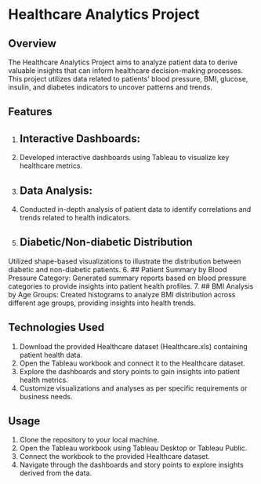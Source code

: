 # Healthcare Analytics Project

## Overview
The Healthcare Analytics Project aims to analyze patient data to derive valuable insights that can inform healthcare decision-making processes. This project utilizes data related to patients' blood pressure, BMI, glucose, insulin, and diabetes indicators to uncover patterns and trends.

## Features
1. ## Interactive Dashboards:
2.  Developed interactive dashboards using Tableau to visualize key healthcare metrics.
3. ## Data Analysis:
4.  Conducted in-depth analysis of patient data to identify correlations and trends related to health indicators.
5. ## Diabetic/Non-diabetic Distribution
Utilized shape-based visualizations to illustrate the distribution between diabetic and non-diabetic patients.
6. ## Patient Summary by Blood Pressure Category:
Generated summary reports based on blood pressure categories to provide insights into patient health profiles.
7. ## BMI Analysis by Age Groups:
Created histograms to analyze BMI distribution across different age groups, providing insights into health trends.

## Technologies Used
1. Download the provided Healthcare dataset (Healthcare.xls) containing patient health data.
2. Open the Tableau workbook and connect it to the Healthcare dataset.
3. Explore the dashboards and story points to gain insights into patient health metrics.
4. Customize visualizations and analyses as per specific requirements or business needs.

## Usage
1. Clone the repository to your local machine.
2. Open the Tableau workbook using Tableau Desktop or Tableau Public.
3. Connect the workbook to the provided Healthcare dataset.
4. Navigate through the dashboards and story points to explore insights derived from the data.

